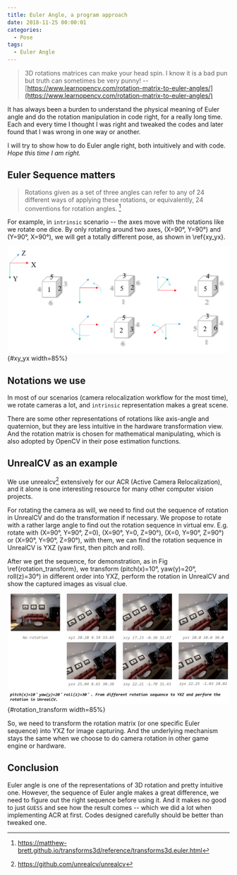 ```yaml
---
title: Euler Angle, a program approach
date: 2018-11-25 00:00:01
categories:
  - Pose
tags:
  - Euler Angle
---
```



> 3D rotations matrices can make your head spin. I know it is a bad pun but truth can sometimes be very punny! -- [https://www.learnopencv.com/rotation-matrix-to-euler-angles/](https://www.learnopencv.com/rotation-matrix-to-euler-angles/)

It has always been a burden to understand the physical meaning of Euler angle and do the rotation manipulation in code right, for a really long time. Each and every time I thought I was right and tweaked the codes and later found that I was wrong in one way or another.

<!-- more -->

I will try to show how to do Euler angle right, both intuitively and with code. *Hope this time I am right.*

## Euler Sequence matters

> Rotations given as a set of three angles can refer to any of 24 different ways of applying these rotations, or equivalently, 24 conventions for rotation angles. [^transform3d]

[^transform3d]:https://matthew-brett.github.io/transforms3d/reference/transforms3d.euler.html

For example, in `intrinsic` scenario -- the axes move with the rotations like we rotate one dice. By only rotating around two axes, (X=90°, Y=90°) and (Y=90°, X=90°), we will get a totally different pose, as shown in \ref{xy_yx}.

![Rotate by XY and YX will bring to totally different pose, a.k.a the rotation sequence matters.](pics/xy_yx.png){#xy_yx width=85%}

## Notations we use

In most of our scenarios (camera relocalization workflow for the most time), we rotate cameras a lot, and `intrinsic` representation makes a great scene.

There are some other representations of rotations like axis-angle and quaternion, but they are less intuitive in the hardware transformation view. And the rotation matrix is chosen for mathematical manipulating, which is also adopted by OpenCV in their pose estimation functions.

## UnrealCV as an example

We use unrealcv[^unrealcv] extensively for our ACR (Active Camera Relocalization), and it alone is one interesting resource for many other computer vision projects.

[^unrealcv]:https://github.com/unrealcv/unrealcv

For rotating the camera as will, we need to find out the sequence of rotation in UnrealCV and do the transformation if necessary. We propose to rotate with a rather large angle to find out the rotation sequence in virtual env. E.g. rotate with (X=90°, Y=90°, Z=0), (X=90°, Y=0, Z=90°), (X=0, Y=90°, Z=90°) or (X=90°, Y=90°, Z=90°), with them, we can find the rotation sequence in UnrealCV is YXZ (yaw first, then pitch and roll).

After we get the sequence, for demonstration, as in Fig \ref{rotation_transform}, we transform (pitch(x)=10°, yaw(y)=20°, roll(z)=30°) in different order into YXZ, perform the rotation in UnrealCV and show the captured images as visual clue.

![Transform rotation in various sequences in certain one.](pics/rotation_transform.png){#rotation_transform width=85%}

<script src="https://gist.github.com/MiaoDX/93101bdbc665669085f558529ee078a6.js"></script>

So, we need to transform the rotation matrix (or one specific Euler sequence) into YXZ for image capturing. And the underlying mechanism stays the same when we choose to do camera rotation in other game engine or hardware.

## Conclusion

Euler angle is one of the representations of 3D rotation and pretty intuitive one. However, the sequence of Euler angle makes a great difference, we need to figure out the right sequence before using it. And it makes no good to just `GUESS` and see how the result comes -- which we did a lot when implementing ACR at first. Codes designed carefully should be better than tweaked one.
